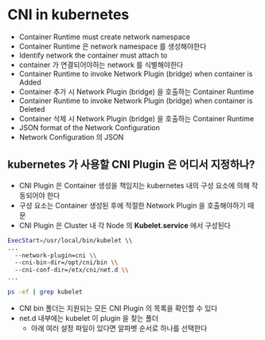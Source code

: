 # CNI in kubernetes

* Container Runtime must create network namespace
* Container Runtime 은 network namespace 를 생성해야한다
* Identify network the container must attach to
* container 가 연결되어야하는 network 를 식별해야한다
* Container Runtime to invoke Network Plugin (bridge) when container is Added
* Container 추가 시 Network Plugin (bridge) 을 호출하는 Container Runtime
* Container Runtime to invoke Network Plugin (bridge) when container is Deleted
* Container 삭제 시 Network Plugin (bridge) 을 호출하는 Container Runtime
* JSON format of the Network Configuration
* Network Configuration 의 JSON 

## kubernetes 가 사용할 CNI Plugin 은 어디서 지정하나?

* CNI Plugin 은 Container 생성을 책임지는 kubernetes 내의 구성 요소에 의해 작동되어야 한다
* 구성 요소는 Container 생성된 후에 적절한 Network Plugin 을 호출해야하기 때문
* CNI Plugin 은 Cluster 내 각 Node 의 **Kubelet.service** 에서 구성된다

```bash
ExecStart=/usr/local/bin/kubelet \\
...
  --network-plugin=cni \\
  --cni-bin-dir=/opt/cni/bin \\
  --cni-conf-dir=/etx/cni/net.d \\
...

ps -ef | grep kubelet
```

* CNI bin 폴더는 지원되는 모든 CNI Plugin 의 목록을 확인할 수 있다
* net.d 내부에는 kubelet 이 plugin 을 찾는 폴더
  * 아래 여러 설정 파일이 있다면 알파벳 순서로 하나를 선택한다


